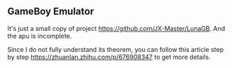 ## GameBoy Emulator
It's just a small copy of project https://github.com/JX-Master/LunaGB. And the apu is incomplete.

Since I do not fully understand its theorem, you can follow this article step by step https://zhuanlan.zhihu.com/p/676908347 to get more details.

